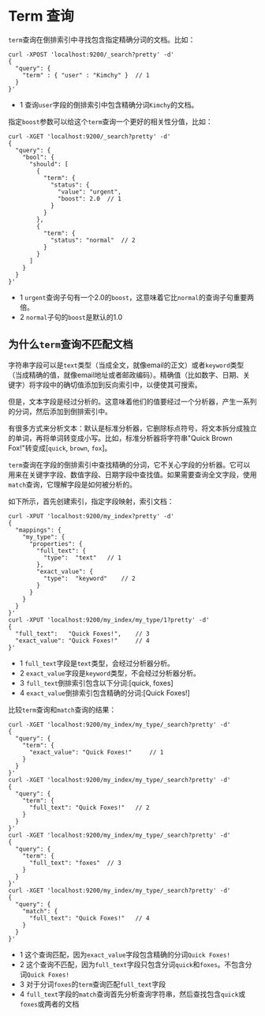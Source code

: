 # Term 查询

`term`查询在倒排索引中寻找包含指定精确分词的文档。比如：

```
curl -XPOST 'localhost:9200/_search?pretty' -d'
{
  "query": {
    "term" : { "user" : "Kimchy" } 	// 1
  }
}'
```

- 1 查询`user`字段的倒排索引中包含精确分词`Kimchy`的文档。

指定`boost`参数可以给这个`term`查询一个更好的相关性分值，比如：

```
curl -XGET 'localhost:9200/_search?pretty' -d'
{
  "query": {
    "bool": {
      "should": [
        {
          "term": {
            "status": {
              "value": "urgent",
              "boost": 2.0 	// 1
            }
          }
        },
        {
          "term": {
            "status": "normal" 	// 2
          }
        }
      ]
    }
  }
}'
```

- 1 `urgent`查询子句有一个2.0的`boost`，这意味着它比`normal`的查询子句重要两倍。
- 2 `normal`子句的`boost`是默认的1.0

## 为什么`term`查询不匹配文档

字符串字段可以是`text`类型（当成全文，就像email的正文）或者`keyword`类型（当成精确的值，就像email地址或者邮政编码）。精确值（比如数字、日期、关键字）将字段中的确切值添加到反向索引中，以便使其可搜索。

但是，文本字段是经过分析的。这意味着他们的值要经过一个分析器，产生一系列的分词，然后添加到倒排索引中。

有很多方式来分析文本：默认是标准分析器，它删除标点符号，将文本拆分成独立的单词，再将单词转变成小写。比如，标准分析器将字符串"Quick Brown Fox!"转变成[`quick`, `brown`, `fox`]。

`term`查询在字段的倒排索引中查找精确的分词，它不关心字段的分析器。它可以用来在关键字字段、数值字段、日期字段中查找值。如果需要查询全文字段，使用`match`查询，它理解字段是如何被分析的。

如下所示，首先创建索引，指定字段映射，索引文档：

```
curl -XPUT 'localhost:9200/my_index?pretty' -d'
{
  "mappings": {
    "my_type": {
      "properties": {
        "full_text": {
          "type":  "text" 	// 1
        },
        "exact_value": {
          "type":  "keyword" 	// 2
        }
      }
    }
  }
}'
curl -XPUT 'localhost:9200/my_index/my_type/1?pretty' -d'
{
  "full_text":   "Quick Foxes!", 	// 3
  "exact_value": "Quick Foxes!"  	// 4
}'
```

- 1 `full_text`字段是`text`类型，会经过分析器分析。
- 2 `exact_value`字段是`keyword`类型，不会经过分析器分析。
- 3 `full_text`倒排索引包含以下分词:[quick, foxes]
- 4 `exact_value`倒排索引包含精确的分词:[Quick Foxes!]

比较`term`查询和`match`查询的结果：

```
curl -XGET 'localhost:9200/my_index/my_type/_search?pretty' -d'
{
  "query": {
    "term": {
      "exact_value": "Quick Foxes!" 	// 1
    }
  }
}'
curl -XGET 'localhost:9200/my_index/my_type/_search?pretty' -d'
{
  "query": {
    "term": {
      "full_text": "Quick Foxes!" 	// 2
    }
  }
}'
curl -XGET 'localhost:9200/my_index/my_type/_search?pretty' -d'
{
  "query": {
    "term": {
      "full_text": "foxes" 	// 3
    }
  }
}'
curl -XGET 'localhost:9200/my_index/my_type/_search?pretty' -d'
{
  "query": {
    "match": {
      "full_text": "Quick Foxes!" 	// 4
    }
  }
}'
```

- 1 这个查询匹配，因为`exact_value`字段包含精确的分词`Quick Foxes!`
- 2 这个查询不匹配，因为`full_text`字段只包含分词`quick`和`foxes`。不包含分词`Quick Foxes!`
- 3 对于分词`foxes`的`term`查询匹配`full_text`字段
- 4 `full_text`字段的`match`查询首先分析查询字符串，然后查找包含`quick`或`foxes`或两者的文档
